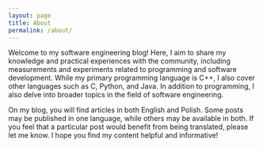 ```yaml
---
layout: page
title: About
permalink: /about/
---
```


Welcome to my software engineering blog! Here, I aim to share my knowledge and practical experiences with the community, including measurements and experiments related to programming and software development. While my primary programming language is C++, I also cover other languages such as C, Python, and Java. In addition to programming, I also delve into broader topics in the field of software engineering.

On my blog, you will find articles in both English and Polish. Some posts may be published in one language, while others may be available in both. If you feel that a particular post would benefit from being translated, please let me know. I hope you find my content helpful and informative!
